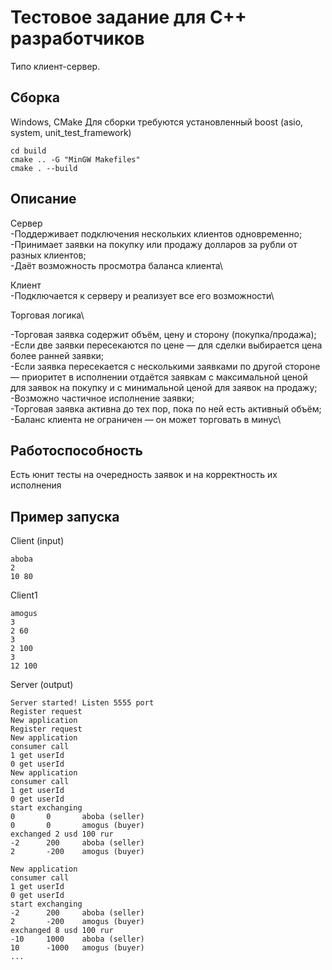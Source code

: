 # Тестовое задание для C++ разработчиков
Типо клиент-сервер. 
## Сборка
Windows, CMake
Для сборки требуются установленный boost (asio, system, unit_test_framework)
```
cd build
cmake .. -G "MinGW Makefiles"
cmake . --build 
```
## Описание

Сервер\
\-Поддерживает подключения нескольких клиентов одновременно;\
\-Принимает заявки на покупку или продажу долларов за рубли от разных клиентов;\
\-Даёт возможность просмотра баланса клиента\


Клиент\
\-Подключается к серверу и реализует все его возможности\

Торговая логика\

\-Торговая заявка содержит объём, цену и сторону (покупка/продажа);\
\-Если две заявки пересекаются по цене — для сделки выбирается цена более ранней заявки;\
\-Если заявка пересекается с несколькими заявками по другой стороне — приоритет в исполнении отдаётся заявкам с максимальной ценой для заявок на покупку и с минимальной ценой для заявок на продажу;\
\-Возможно частичное исполнение заявки;\
\-Торговая заявка активна до тех пор, пока по ней есть активный объём;\
\-Баланс клиента не ограничен — он может торговать в минус\


## Работоспособность
Есть юнит тесты на очередность заявок и на корректность их исполнения

## Пример запуска
Client (input)
```
aboba
2
10 80
```

Client1
```
amogus
3
2 60
3
2 100
3
12 100

```

Server (output)
```
Server started! Listen 5555 port
Register request
New application
Register request
New application
consumer call
1 get userId
0 get userId
New application
consumer call
1 get userId
0 get userId
start exchanging
0       0       aboba (seller)
0       0       amogus (buyer)
exchanged 2 usd 100 rur
-2      200     aboba (seller)
2       -200    amogus (buyer)

New application
consumer call
1 get userId
0 get userId
start exchanging
-2      200     aboba (seller)
2       -200    amogus (buyer)
exchanged 8 usd 100 rur
-10     1000    aboba (seller)
10      -1000   amogus (buyer)
...
```